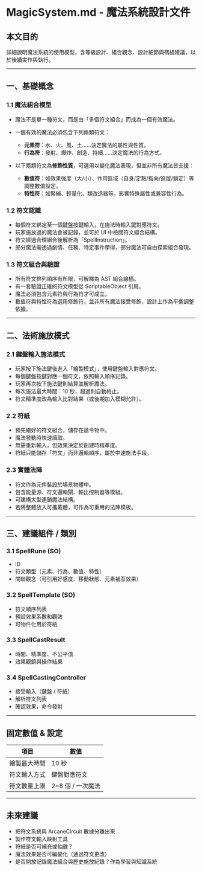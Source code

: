 # MagicSystem.md - 魔法系統設計文件

## 本文目的

詳細說明魔法系統的使用模型，含等級設計、組合觀念、設計細節與碼組建議，以於後續実作與執行。

---

## 一、基礎概念

### 1.1 魔法組合模型

* 魔法不是單一種符文，而是由「多個符文組合」而成為一個有效魔法。
* 一個有效的魔法必須包含下列兩類符文：

  * **元素符**：水、火、風、土……決定魔法的屬性與性質。
  * **行為符**：發射、爆炸、創造、持續……決定魔法的行為方式。
* 以下兩類符文為**修飾性質**，可選用以變化魔法表現，但並非所有魔法皆支援：

  * **數值符**：如效果強度（大/小）、作用區域（自身/定點/指向/追蹤/鎖定）等調整數值設定。
  * **特性符**：如緊繃、輕量化、類改造器等，影響特殊屬性或兼容性行為。

### 1.2 符文認識

* 每個符文綁定至一個鍵盤按鍵輸入，在施法時輸入鍵對應符文。
* 玩家施放過的魔法會被記錄，並可於 UI 中檢閱符文組合結構。
* 符文經過合理組合後解析為「SpellInstruction」。
* 部分魔法需透過劇情、任務、特定事件學得，部分魔法可自由探索組合發現。

### 1.3 符文組合與驗證

* 所有符文排列順序有所限，可解釋為 AST 組合線栖。
* 有一套驗證正確的符文模型從 ScriptableObject 引用。
* 魔法必須包含元素符與行為符才可成立。
* 數值符與特性符為選用修飾符，並非所有魔法接受修飾，設計上作為平衡調整依據。

---

## 二、法術施放模式

### 2.1 鍵盤輸入施法模式

* 玩家按下施法鍵後進入「繪製模式」，使用鍵盤輸入對應符文。
* 每個鍵盤按鍵對應一個符文，依照輸入順序記錄。
* 玩家再次按下施法鍵則結算並解析魔法。
* 每次施法最大時間：10 秒，超過則自動終止。
* 符文精準度改為輸入比對結果（或後期加入模糊允許）。

### 2.2 符紙

* 預先繪好的符文組合，儲存在遞令物中。
* 魔法發動時快速讀取。
* 無需重新輸入，但效果決定於創建時精準度。
* 符紙只能儲存「符文」而非邏輯順序，屬於中速施法手段。

### 2.3 實體法陣

* 符文作為元件裝設於場景物體中。
* 包含能量源、符文邏輯閘、輸出控制器等模組。
* 可建構大型連鎖魔法結構。
* 若將整體放入可攜載體，可作為可重用的法陣模板。

---

## 三、建議組件 / 類別

### 3.1 SpellRune (SO)

* ID
* 符文類型（元素、行為、數值、特性）
* 關聯觀念（可引用好感度、移動狀態、元素補互效果）

### 3.2 SpellTemplate (SO)

* 符文順序列表
* 預設效果系數和觀效
* 可物件化用於符紙

### 3.3 SpellCastResult

* 時間、精準度、不公平值
* 效果觀鏡與操作結果

### 3.4 SpellCastingController

* 接受輸入（鍵盤 / 符紙）
* 解析符文列表
* 確認效果，命令發射

---

## 固定數值 & 設定

| 項目     | 數值            |
| ------ | ------------- |
| 繪製最大時間 | 10 秒          |
| 符文輸入方式 | 鍵盤對應符文        |
| 符文數量上限 | 2\~8 個 / 一次魔法 |

---

## 未來建議

* 把符文系統與 ArcaneCircuit 數據分離出來
* 製作符文輸入映射工具
* 符紙是否可補充或抽離？
* 魔法效果是否可編變化（通過符文更改）
* 是否開放記錄魔法組合與歷史施放紀錄？作為學習與知識系統

